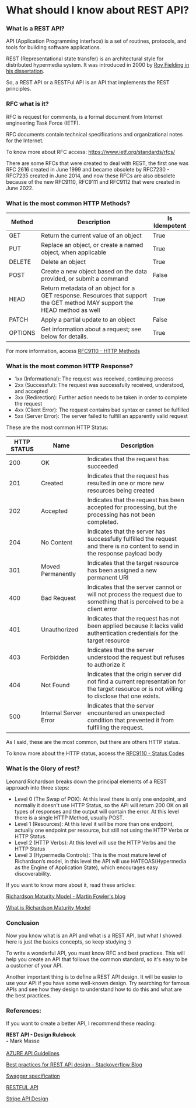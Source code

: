 # What should I know about REST API?

### What is a REST API?

API (Application Programming interface) is a set of routines, protocols, and tools for building software applications.

REST (Representational state transfer) is an architectural style for distributed hypermedia system. It was introduced in 2000 by [Roy Fielding in his dissertation](https://www.ics.uci.edu/\~fielding/pubs/dissertation/rest\_arch\_style.htm).

So, a REST API or a RESTFul API is an API that implements the REST principles.

### RFC what is it?

RFC is request for comments, is a formal document from Internet engineering Task Force (IETF).

RFC documents contain technical specifications and organizational notes for the Internet.

To know more about RFC access: https://www.ietf.org/standards/rfcs/

There are some RFCs that were created to deal with REST, the first one was RFC 2616 created in June 1999 and became obsolete by RFC7230 - RFC7235 created in June 2014, and now these RFCs are also obsolete because of the new RFC9110, RFC9111 and RFC9112 that were created in June 2022.

### What is the most common HTTP Methods?

| Method  | Description                                                                                                                | Is Idempotent |
| ------- | -------------------------------------------------------------------------------------------------------------------------- | ------------- |
| GET     | Return the current value of an object                                                                                      | True          |
| PUT     | Replace an object, or create a named object, when applicable                                                               | True          |
| DELETE  | Delete an object                                                                                                           | True          |
| POST    | Create a new object based on the data provided, or submit a command                                                        | False         |
| HEAD    | Return metadata of an object for a GET response. Resources that support the GET method MAY support the HEAD method as well | True          |
| PATCH   | Apply a partial update to an object                                                                                        | False         |
| OPTIONS | Get information about a request; see below for details.                                                                    | True          |

For more information, access [RFC9110 - HTTP Methods](https://datatracker.ietf.org/doc/html/rfc9110#section-9)

### What is the most common HTTP Response?

* 1xx (Informational): The request was received, continuing process
* 2xx (Successful): The request was successfully received, understood, and accepted
* 3xx (Redirection): Further action needs to be taken in order to complete the request
* 4xx (Client Error): The request contains bad syntax or cannot be fulfilled
* 5xx (Server Error): The server failed to fulfill an apparently valid request

These are the most common HTTP Status:

| HTTP STATUS | Name                  | Description                                                                                                                                   |
| ----------- | --------------------- | --------------------------------------------------------------------------------------------------------------------------------------------- |
| 200         | OK                    | Indicates that the request has succeeded                                                                                                      |
| 201         | Created               | Indicates that the request has resulted in one or more new resources being created                                                            |
| 202         | Accepted              | Indicates that the request has been accepted for processing, but the processing has not been completed.                                       |
| 204         | No Content            | Indicates that the server has successfully fulfilled the request and there is no content to send in the response payload body                 |
| 301         | Moved Permanently     | Indicates that the target resource has been assigned a new permanent URI                                                                      |
| 400         | Bad Request           | Indicates that the server cannot or will not process the request due to something that is perceived to be a client error                      |
| 401         | Unauthorized          | Indicates that the request has not been applied because it lacks valid authentication credentials for the target resource                     |
| 403         | Forbidden             | Indicates that the server understood the request but refuses to authorize it                                                                  |
| 404         | Not Found             | Indicates that the origin server did not find a current representation for the target resource or is not willing to disclose that one exists. |
| 500         | Internal Server Error | Indicates that the server encountered an unexpected condition that prevented it from fulfilling the request.                                  |

As I said, these are the most common, but there are others HTTP status.

To know more about the HTTP status, access the [RFC9110 - Status Codes](https://datatracker.ietf.org/doc/html/rfc9110#section-15)

### What is the Glory of rest?

Leonard Richardson breaks down the principal elements of a REST approach into three steps:

* Level 0 (The Swap of POX): At this level there is only one endpoint, and normally it doesn't use HTTP Status, so the API will return 200 OK on all types of responses and the output will contain the error. At this level there is a single HTTP Method, usually POST.
* Level 1 (Resources): At this level it will be more than one endpoint, actually one endpoint per resource, but still not using the HTTP Verbs or HTTP Status.
* Level 2 (HTTP Verbs): At this level will use the HTTP Verbs and the HTTP Status
* Level 3 (Hypermedia Controls): This is the most mature level of Richardson’s model, in this level the API will use HATEOAS(Hypermedia as the Engine of Application State), which encourages easy discoverability.

If you want to know more about it, read these articles:

[Richardson Maturity Model - Martin Fowler's blog](https://martinfowler.com/articles/richardsonMaturityModel.html)

[What is Richardson Maturity Model](https://restfulapi.net/resource-naming/)

### Conclusion

Now you know what is an API and what is a REST API, but what I showed here is just the basics concepts, so keep studying :)

To write a wonderful API, you must know RFC and best practices. This will help you create an API that follows the common standard, so it's easy to be a customer of your API.

Another important thing is to define a REST API design. It will be easier to use your API if you have some well-known design. Try searching for famous APIs and see how they design to understand how to do this and what are the best practices.

### References:

If you want to create a better API, I recommend these reading:

**REST API - Design Rulebook**\
**-** Mark Masse\
\
[AZURE API Guidelines](https://github.com/microsoft/api-guidelines/blob/vNext/azure/Guidelines.md)

[Best practices for REST API design - Stackoverflow Blog](https://stackoverflow.blog/2020/03/02/best-practices-for-rest-api-design/)

[Swagger specification](https://swagger.io/specification/)

[RESTFUL API](https://restfulapi.net/)

[Stripe API Design](https://stripe.com/blog/payment-api-design)

